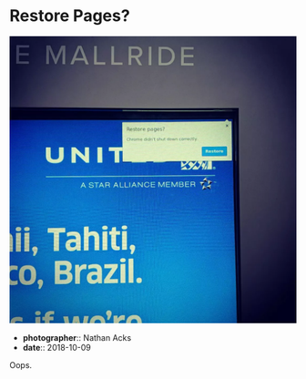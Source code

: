 # Restore Pages?

![An outdoor "smart" advertisement, displaying an error that makes it obvious that it's running the ads through Google Chrome](assets/2018-10-09-restore-pages.webp)

* **photographer**:: Nathan Acks  
* **date**:: 2018-10-09

Oops.
